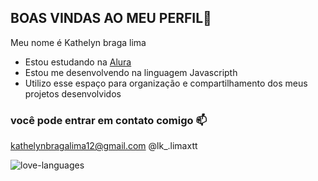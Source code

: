 ## BOAS VINDAS AO MEU PERFIL🖤
Meu nome é Kathelyn braga lima 
- Estou estudando na [Alura](https://alura.com.br)
- Estou me desenvolvendo na linguagem Javascripth
- Utilizo esse espaço para organização e compartilhamento dos meus projetos desenvolvidos

### você pode entrar em contato comigo 📫
kathelynbragalima12@gmail.com
@lk_.limaxtt

![love-languages](https://github.com/user-attachments/assets/2054b4e7-9798-43e5-bb96-6868d19e5318)
